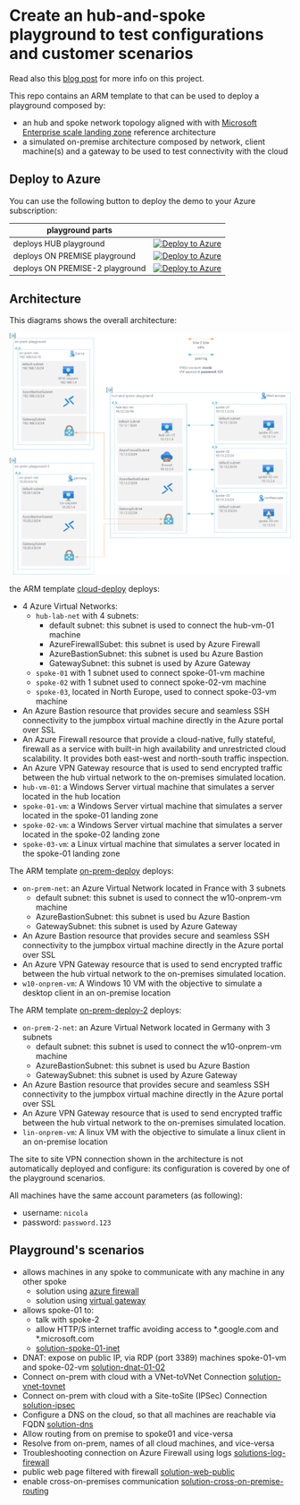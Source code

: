 # Create an hub-and-spoke playground to test configurations and customer scenarios

Read also this [blog post](https://nicolgit.github.io/azure-hub-and-spoke-playground/) for more info on this project.

This repo contains an ARM template to that can be used to deploy a playground composed by:
  * an hub and spoke network topology aligned with with <a href="https://docs.microsoft.com/en-us/azure/cloud-adoption-framework/ready/enterprise-scale/architecture" target="_blank">Microsoft Enterprise scale landing zone</a> reference architecture
  * a simulated on-premise architecture composed by network, client machine(s) and a gateway to be used to test connectivity with the cloud

## Deploy to Azure
You can use the following button to deploy the demo to your Azure subscription:

| playground parts| &nbsp; |
|---|---|
| deploys HUB playground | [![Deploy to Azure](https://aka.ms/deploytoazurebutton)](https://portal.azure.com/#create/Microsoft.Template/uri/https%3A%2F%2Fraw.githubusercontent.com%2Fnicolgit%2Fhub-and-spoke-playground%2Fmain%2Fcloud-deploy.json)
| deploys ON PREMISE playground | [![Deploy to Azure](https://aka.ms/deploytoazurebutton)](https://portal.azure.com/#create/Microsoft.Template/uri/https%3A%2F%2Fraw.githubusercontent.com%2Fnicolgit%2Fhub-and-spoke-playground%2Fmain%2Fon-prem-deploy.json) |
| deploys ON PREMISE-2 playground | [![Deploy to Azure](https://aka.ms/deploytoazurebutton)](https://portal.azure.com/#create/Microsoft.Template/uri/https%3A%2F%2Fraw.githubusercontent.com%2Fnicolgit%2Fhub-and-spoke-playground%2Fmain%2Fon-prem-deploy-2.json) |

## Architecture
This diagrams shows the overall architecture:

![Architecture](images/architecture.png)


the ARM template [cloud-deploy](cloud-deploy.json) deploys:
* 4 Azure Virtual Networks:
    * `hub-lab-net` with 4 subnets:
        * default subnet: this subnet is used to connect the hub-vm-01 machine
        * AzureFirewallSubet: this subnet is used by Azure Firewall
        * AzureBastionSubnet: this subnet is used bu Azure Bastion
        * GatewaySubnet: this subnet is used by Azure Gateway
    * `spoke-01` with 1 subnet used to connect spoke-01-vm machine
    * `spoke-02` with 1 subnet used to connect spoke-02-vm machine
    * `spoke-03`, located in North Europe, used to connect spoke-03-vm machine
* An Azure Bastion resource that provides secure and seamless SSH connectivity to the jumpbox virtual machine directly in the Azure portal over SSL
* An Azure Firewall resource that provide a cloud-native, fully stateful, firewall as a service with built-in high availability and unrestricted cloud scalability. It provides both east-west and north-south traffic inspection.
* An Azure VPN Gateway resource that is used to send encrypted traffic between the hub virtual network to the on-premises simulated location.
* `hub-vm-01`: a Windows Server virtual machine that simulates a server located in the hub location
* `spoke-01-vm`: a Windows Server virtual machine that simulates a server located in the spoke-01 landing zone
* `spoke-02-vm`: a Windows Server virtual machine that simulates a server located in the spoke-02 landing zone
* `spoke-03-vm`: a Linux virtual machine that simulates a server located in the spoke-01 landing zone

The ARM template [on-prem-deploy](on-prem-deploy.json) deploys:
* `on-prem-net`: an Azure Virtual Network located in France with 3 subnets
    * default subnet: this subnet is used to connect the w10-onprem-vm machine
    * AzureBastionSubnet: this subnet is used bu Azure Bastion
    * GatewaySubnet: this subnet is used by Azure Gateway
* An Azure Bastion resource that provides secure and seamless SSH connectivity to the jumpbox virtual machine directly in the Azure portal over SSL
* An Azure VPN Gateway resource that is used to send encrypted traffic between the hub virtual network to the on-premises simulated location.
* `w10-onprem-vm`: A Windows 10 VM with the objective to simulate a desktop client in an on-premise location

The ARM template [on-prem-deploy-2](on-prem-deploy-2.json) deploys:
* `on-prem-2-net`: an Azure Virtual Network located in Germany with 3 subnets
    * default subnet: this subnet is used to connect the w10-onprem-vm machine
    * AzureBastionSubnet: this subnet is used bu Azure Bastion
    * GatewaySubnet: this subnet is used by Azure Gateway
* An Azure Bastion resource that provides secure and seamless SSH connectivity to the jumpbox virtual machine directly in the Azure portal over SSL
* An Azure VPN Gateway resource that is used to send encrypted traffic between the hub virtual network to the on-premises simulated location.
* `lin-onprem-vm`: A linux VM with the objective to simulate a linux client in an on-premise location

The site to site VPN connection shown in the architecture is not automatically deployed and configure: its configuration is covered by one of the playground scenarios.

All machines have the same account parameters (as following):
* username: `nicola`
* password: `password.123`

## Playground's scenarios
* allows machines in any spoke to communicate with any machine in any other spoke
  * solution using [azure firewall](scenarios/ping-any-to-any-firewall.md)
  * solution using [virtual gateway](scenarios/ping-any-to-any-gateway.md)
* allows spoke-01 to: 
  * talk with spoke-2 
  * allow HTTP/S internet traffic avoiding access to *.google.com and *.microsoft.com 
  * [solution-spoke-01-inet](scenarios/spoke-01-inet.md)
* DNAT: expose on public IP, via RDP (port 3389) machines spoke-01-vm and spoke-02-vm [solution-dnat-01-02](scenarios/dnat-01-02.md)
* Connect on-prem with cloud with a VNet-toVNet Connection [solution-vnet-tovnet](scenarios/vnet-to-vnet.md)
* Connect on-prem with cloud with a Site-toSite (IPSec) Connection  [solution-ipsec](scenarios/ipsec.md)
* Configure a DNS on the cloud, so that all machines are reachable via FQDN [solution-dns](scenarios/dns.md)
* Allow routing from on premise to spoke01 and vice-versa
* Resolve from on-prem, names of all cloud machines, and vice-versa
* Troubleshooting connection on Azure Firewall using logs [solutions-log-firewall](scenarios/logs.md)
* public web page filtered with firewall [solution-web-public](scenarios/web.md) 
* enable cross-on-premises communication [solution-cross-on-premise-routing](scenarios/cross-on-premise-routing.md)
